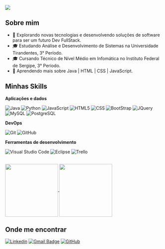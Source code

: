 ![](https://komarev.com/ghpvc/?username=JairoNetoDev&color=006bed)

## Sobre mim

- 🤔 Explorando novas tecnologias e desenvolvendo soluções de software para ser um futuro Dev FullStack.
- 🎓 Estudando Análise e Desenvolvimento de Sistemas na Universidade Tirandentes, 3° Período.
- 🎓 Cursando Técnico de Nível Médio em Infomática no Instituto Federal de Sergipe, 3° Período.
- 🌱 Aprendendo mais sobre Java | HTML | CSS | JavaScript.

## Minhas Skills

**Aplicações e dados**

![Java](https://img.shields.io/badge/-Java-333333?style=flat&logo=java&logoColor=007396)
![Python](https://img.shields.io/badge/-Python-333333?style=flat&logo=python)
![JavaScript](https://img.shields.io/badge/-JavaScript-333333?style=flat&logo=javascript)
![HTML5](https://img.shields.io/badge/-HTML5-333333?style=flat&logo=HTML5)
![CSS](https://img.shields.io/badge/-CSS-333333?style=flat&logo=CSS3&logoColor=1572B6)
![BootStrap](https://img.shields.io/badge/-BootStrap-333333?style=flat&logo=bootstrap)
![JQuery](https://img.shields.io/badge/-JQuery-333333?style=flat&logo=jquery)
![MySQL](https://img.shields.io/badge/-MySQL-333333?style=flat&logo=mysql)
![PostgreSQL](https://img.shields.io/badge/-PostgreSQL-333333?style=flat&logo=postgresql)


**DevOps**

![Git](https://img.shields.io/badge/-Git-333333?style=flat&logo=git)
![GitHub](https://img.shields.io/badge/-GitHub-333333?style=flat&logo=github)

**Ferramentas de desenvolvimento**

![Visual Studio Code](https://img.shields.io/badge/-Visual%20Studio%20Code-333333?style=flat&logo=visual-studio-code&logoColor=007ACC)
![Eclipse](https://img.shields.io/badge/-Eclipse-333333?style=flat&logo=eclipse-ide&logoColor=2C2255)
![Trello](https://img.shields.io/badge/-Trello-333333?style=flat&logo=trello&logoColor=007ACC)

<br/>

<a href="https://github.com/JairoNetoDev/">
  <img height=170 align="center" src="https://github-readme-stats.vercel.app/api?username=JairoNetoDev" />
</a>
<a href="https://github.com/JairoNetoDev/convoychat">
  <img height=170 align="center" src="https://github-readme-stats.vercel.app/api/top-langs?username=JairoNetoDev&layout=compact&langs_count=8&card_width=320" />
</a>

## Onde me encontrar

[![Linkedin](https://img.shields.io/badge/-Jairo_Williams_Guedes_Lopes_Neto-blue?style=flat-square&logo=Linkedin&logoColor=white&link=https://www.linkedin.com/in/jaironetodev/)](https://www.linkedin.com/in/jaironetodev/)
[![Gmail Badge](https://img.shields.io/badge/-jairo.neto.dev@gmail.com-006bed?style=flat-square&logo=Gmail&logoColor=white&link=mailto:jairo.neto.dev@gmail.com)](mailto:jairo.neto.dev@gmail.com)
[![GitHub](https://img.shields.io/github/followers/JairoNetoDev?label=follow&style=social)](https://github.com/JairoNetoDev/)
